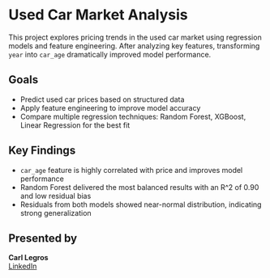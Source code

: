 # Used Car Market Analysis

This project explores pricing trends in the used car market using regression models and feature engineering. After analyzing key features, transforming `year` into `car_age` dramatically improved model performance.

## Goals
- Predict used car prices based on structured data
- Apply feature engineering to improve model accuracy
- Compare multiple regression techniques: Random Forest, XGBoost, Linear Regression for the best fit

##  Key Findings
- `car_age` feature is highly correlated with price and improves model performance
- Random Forest delivered the most balanced results with an R^2 of 0.90 and low residual bias
- Residuals from both models showed near-normal distribution, indicating strong generalization




##  Presented by
**Carl Legros**  
[LinkedIn](https://www.linkedin.com/in/carllegros/) 

